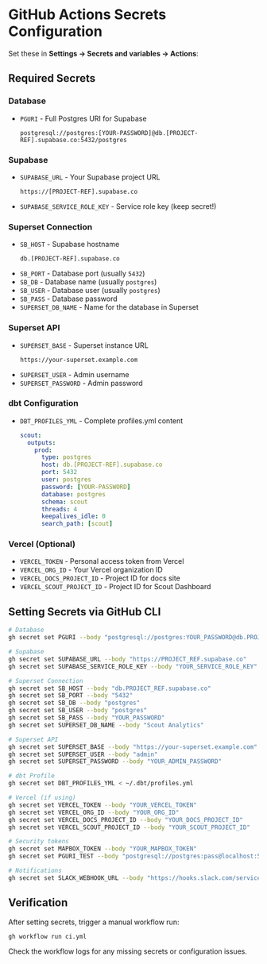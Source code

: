 # GitHub Actions Secrets Configuration

Set these in **Settings → Secrets and variables → Actions**:

## Required Secrets

### Database
- `PGURI` - Full Postgres URI for Supabase
  ```
  postgresql://postgres:[YOUR-PASSWORD]@db.[PROJECT-REF].supabase.co:5432/postgres
  ```

### Supabase
- `SUPABASE_URL` - Your Supabase project URL
  ```
  https://[PROJECT-REF].supabase.co
  ```
- `SUPABASE_SERVICE_ROLE_KEY` - Service role key (keep secret!)

### Superset Connection
- `SB_HOST` - Supabase hostname
  ```
  db.[PROJECT-REF].supabase.co
  ```
- `SB_PORT` - Database port (usually `5432`)
- `SB_DB` - Database name (usually `postgres`)
- `SB_USER` - Database user (usually `postgres`)
- `SB_PASS` - Database password
- `SUPERSET_DB_NAME` - Name for the database in Superset

### Superset API
- `SUPERSET_BASE` - Superset instance URL
  ```
  https://your-superset.example.com
  ```
- `SUPERSET_USER` - Admin username
- `SUPERSET_PASSWORD` - Admin password

### dbt Configuration
- `DBT_PROFILES_YML` - Complete profiles.yml content
  ```yaml
  scout:
    outputs:
      prod:
        type: postgres
        host: db.[PROJECT-REF].supabase.co
        port: 5432
        user: postgres
        password: [YOUR-PASSWORD]
        database: postgres
        schema: scout
        threads: 4
        keepalives_idle: 0
        search_path: [scout]
  ```

### Vercel (Optional)
- `VERCEL_TOKEN` - Personal access token from Vercel
- `VERCEL_ORG_ID` - Your Vercel organization ID
- `VERCEL_DOCS_PROJECT_ID` - Project ID for docs site
- `VERCEL_SCOUT_PROJECT_ID` - Project ID for Scout Dashboard

## Setting Secrets via GitHub CLI

```bash
# Database
gh secret set PGURI --body "postgresql://postgres:YOUR_PASSWORD@db.PROJECT_REF.supabase.co:5432/postgres"

# Supabase
gh secret set SUPABASE_URL --body "https://PROJECT_REF.supabase.co"
gh secret set SUPABASE_SERVICE_ROLE_KEY --body "YOUR_SERVICE_ROLE_KEY"

# Superset Connection
gh secret set SB_HOST --body "db.PROJECT_REF.supabase.co"
gh secret set SB_PORT --body "5432"
gh secret set SB_DB --body "postgres"
gh secret set SB_USER --body "postgres"
gh secret set SB_PASS --body "YOUR_PASSWORD"
gh secret set SUPERSET_DB_NAME --body "Scout Analytics"

# Superset API
gh secret set SUPERSET_BASE --body "https://your-superset.example.com"
gh secret set SUPERSET_USER --body "admin"
gh secret set SUPERSET_PASSWORD --body "YOUR_ADMIN_PASSWORD"

# dbt Profile
gh secret set DBT_PROFILES_YML < ~/.dbt/profiles.yml

# Vercel (if using)
gh secret set VERCEL_TOKEN --body "YOUR_VERCEL_TOKEN"
gh secret set VERCEL_ORG_ID --body "YOUR_ORG_ID"
gh secret set VERCEL_DOCS_PROJECT_ID --body "YOUR_DOCS_PROJECT_ID"
gh secret set VERCEL_SCOUT_PROJECT_ID --body "YOUR_SCOUT_PROJECT_ID"

# Security tokens
gh secret set MAPBOX_TOKEN --body "YOUR_MAPBOX_TOKEN"
gh secret set PGURI_TEST --body "postgresql://postgres:pass@localhost:5432/test_restore"

# Notifications
gh secret set SLACK_WEBHOOK_URL --body "https://hooks.slack.com/services/YOUR/WEBHOOK/URL"
```

## Verification

After setting secrets, trigger a manual workflow run:
```bash
gh workflow run ci.yml
```

Check the workflow logs for any missing secrets or configuration issues.